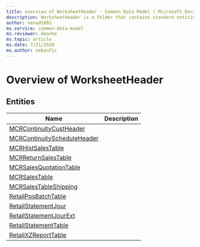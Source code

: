 ```yaml
---
title: overview of WorksheetHeader - Common Data Model | Microsoft Docs
description: WorksheetHeader is a folder that contains standard entities related to the Common Data Model.
author: nenad1002
ms.service: common-data-model
ms.reviewer: deonhe
ms.topic: article
ms.date: 7/21/2020
ms.author: nebanfic
---
```


# Overview of WorksheetHeader


## Entities

|Name|Description|
|---|---|
|[MCRContinuityCustHeader](MCRContinuityCustHeader.md)||
|[MCRContinuityScheduleHeader](MCRContinuityScheduleHeader.md)||
|[MCRHistSalesTable](MCRHistSalesTable.md)||
|[MCRReturnSalesTable](MCRReturnSalesTable.md)||
|[MCRSalesQuotationTable](MCRSalesQuotationTable.md)||
|[MCRSalesTable](MCRSalesTable.md)||
|[MCRSalesTableShipping](MCRSalesTableShipping.md)||
|[RetailPosBatchTable](RetailPosBatchTable.md)||
|[RetailStatementJour](RetailStatementJour.md)||
|[RetailStatementJourExt](RetailStatementJourExt.md)||
|[RetailStatementTable](RetailStatementTable.md)||
|[RetailXZReportTable](RetailXZReportTable.md)||
